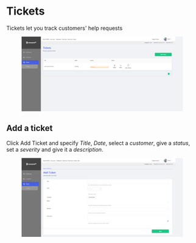# Tickets

Tickets let you track customers' help requests

<figure><img src="../../.gitbook/assets/Без имени (231).png" alt=""><figcaption></figcaption></figure>

## Add a ticket <a href="#add-a-ticket" id="add-a-ticket"></a>

Click Add Ticket and specify _Title_, _Date_, select a _customer_, give a _status_, set a _severity_ and give it a _description_.

<figure><img src="../../.gitbook/assets/Без имени (232).png" alt=""><figcaption></figcaption></figure>
